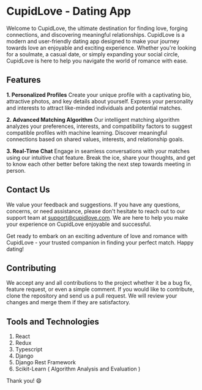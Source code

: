 # CupidLove - Dating App

Welcome to CupidLove, the ultimate destination for finding love, forging connections, and discovering meaningful relationships. CupidLove is a modern and user-friendly dating app designed to make your journey towards love an enjoyable and exciting experience. Whether you're looking for a soulmate, a casual date, or simply expanding your social circle, CupidLove is here to help you navigate the world of romance with ease.

## Features

**1. Personalized Profiles**
Create your unique profile with a captivating bio, attractive photos, and key details about yourself. Express your personality and interests to attract like-minded individuals and potential matches.

**2. Advanced Matching Algorithm**
Our intelligent matching algorithm analyzes your preferences, interests, and compatibility factors to suggest compatible profiles with machine learning. Discover meaningful connections based on shared values, interests, and relationship goals.

**3. Real-Time Chat**
Engage in seamless conversations with your matches using our intuitive chat feature. Break the ice, share your thoughts, and get to know each other better before taking the next step towards meeting in person.

## Contact Us

We value your feedback and suggestions. If you have any questions, concerns, or need assistance, please don't hesitate to reach out to our support team at support@cupidlove.com. We are here to help you make your experience on CupidLove enjoyable and successful.

Get ready to embark on an exciting adventure of love and romance with CupidLove - your trusted companion in finding your perfect match. Happy dating!

## Contributing

We accept any and all contributions to the project whether it be a bug fix, feature request, or even a simple comment. If you would like to contribute, clone the repository and send us a pull request. We will review your changes and merge them if they are satisfactory.

## Tools and Technologies

1. React
2. Redux
3. Typescript
4. Django
5. Django Rest Framework
6. Scikit-Learn ( Algorithm Analysis and Evaluation )

Thank you! :smile:
